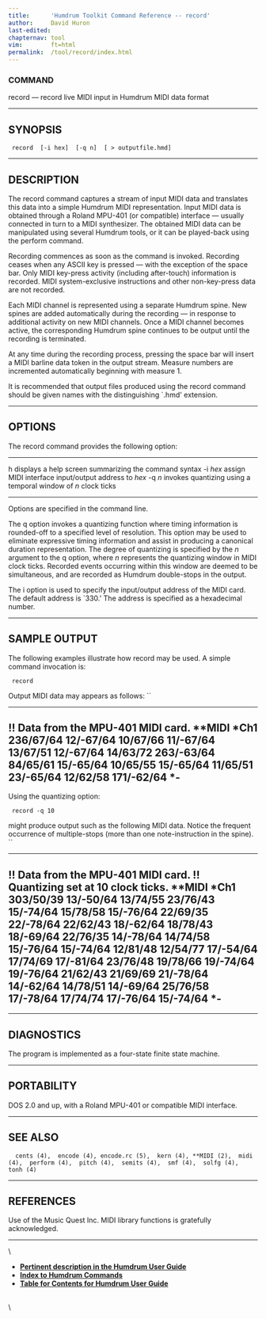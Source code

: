```yaml
---
title:		'Humdrum Toolkit Command Reference -- record'
author:		David Huron
last-edited:	
chapternav:	tool
vim:		ft=html
permalink:	/tool/record/index.html
---
```



### COMMAND

<span class="tool">record</span> &mdash; record live MIDI input in Humdrum <span class="rep">MIDI</span> data format

------------------------------------------------------------------------

## SYNOPSIS ##

` record  [-i hex]  [-q n]  [ > outputfile.hmd]`

------------------------------------------------------------------------

## DESCRIPTION ##

The <span class="tool">record</span> command captures a stream of input MIDI data and
translates this data into a simple Humdrum <span class="rep">MIDI</span> representation.
Input MIDI data is obtained through a Roland MPU-401 (or compatible)
interface &mdash; usually connected in turn to a MIDI synthesizer. The
obtained <span class="rep">MIDI</span> data can be manipulated using several Humdrum tools,
or it can be played-back using the <span class="tool">perform</span> command.

Recording commences as soon as the command is invoked. Recording ceases
when any ASCII key is pressed &mdash; with the exception of the space bar.
Only MIDI key-press activity (including after-touch) information is
recorded. MIDI system-exclusive instructions and other non-key-press
data are not recorded.

Each MIDI channel is represented using a separate Humdrum spine. New
spines are added automatically during the recording &mdash; in response to
additional activity on new MIDI channels. Once a MIDI channel becomes
active, the corresponding Humdrum spine continues to be output until the
recording is terminated.

At any time during the recording process, pressing the space bar will
insert a <span class="rep">MIDI</span> barline data token in the output stream. Measure
numbers are incremented automatically beginning with measure 1.

It is recommended that output files produced using the <span class="tool">record</span>
command should be given names with the distinguishing \`.hmd\'
extension.

------------------------------------------------------------------------

## OPTIONS ##

The <span class="tool">record</span> command provides the following option:

---------- ---------------------------------------------------------------
<span class="option">h</span>     displays a help screen summarizing the command syntax
-i *hex*   assign MIDI interface input/output address to *hex*
-q *n*     invokes quantizing using a temporal window of *n* clock ticks
---------- ---------------------------------------------------------------

Options are specified in the command line.

The <span class="option">q</span> option invokes a quantizing function where timing information
is rounded-off to a specified level of resolution. This option may be
used to eliminate expressive timing information and assist in producing
a canonical duration representation. The degree of quantizing is
specified by the *n* argument to the <span class="option">q</span> option, where *n* represents
the quantizing window in MIDI clock ticks. Recorded events occurring
within this window are deemed to be simultaneous, and are recorded as
Humdrum double-stops in the output.

The <span class="option">i</span> option is used to specify the input/output address of the
MIDI card. The default address is \`330.\' The address is specified as a
hexadecimal number.

------------------------------------------------------------------------

## SAMPLE OUTPUT ##

The following examples illustrate how <span class="tool">record</span> may be used. A simple
command invocation is:

` record`

Output <span class="rep">MIDI</span> data may appears as follows: ``

-------------------------------------
!! Data from the MPU-401 MIDI card.
\*\*MIDI
\*Ch1
236/67/64
12/-67/64
10/67/66
11/-67/64
13/67/51
12/-67/64
14/63/72
263/-63/64
84/65/61
15/-65/64
10/65/55
15/-65/64
11/65/51
23/-65/64
12/62/58
171/-62/64
\*-
-------------------------------------

Using the quantizing option:

` record -q 10`

might produce output such as the following <span class="rep">MIDI</span> data. Notice the
frequent occurrence of multiple-stops (more than one note-instruction in
the spine). ``

--------------------------------------
!! Data from the MPU-401 MIDI card.
!! Quantizing set at 10 clock ticks.
\*\*MIDI
\*Ch1
303/50/39
13/-50/64 13/74/55
23/76/43
15/-74/64 15/78/58 15/-76/64
22/69/35 22/-78/64 22/62/43
18/-62/64 18/78/43 18/-69/64
22/76/35
14/-78/64 14/74/58
15/-76/64 15/-74/64
12/81/48 12/54/77
17/-54/64 17/74/69 17/-81/64
23/76/48
19/78/66 19/-74/64 19/-76/64
21/62/43 21/69/69 21/-78/64
14/-62/64 14/78/51 14/-69/64
25/76/58
17/-78/64 17/74/74 17/-76/64
15/-74/64
\*-
--------------------------------------

------------------------------------------------------------------------

## DIAGNOSTICS ##

The program is implemented as a four-state finite state machine.

------------------------------------------------------------------------

## PORTABILITY ##

DOS 2.0 and up, with a Roland MPU-401 or compatible MIDI interface.

------------------------------------------------------------------------

## SEE ALSO ##

`  cents (4),  encode (4), encode.rc (5),  kern (4), **MIDI (2),  midi (4),  perform (4),  pitch (4),  semits (4),  smf (4),  solfg (4),  tonh (4)`

------------------------------------------------------------------------

## REFERENCES ##

Use of the Music Quest Inc. MIDI library functions is gratefully
acknowledged.

------------------------------------------------------------------------

\

-   [**Pertinent description in the Humdrum User
    Guide**](../guide30.html#The_record_Command)
-   [**Index to Humdrum Commands**](../commands.toc.html)
-   [**Table for Contents for Humdrum User Guide**](../guide.toc.html)

\
\
